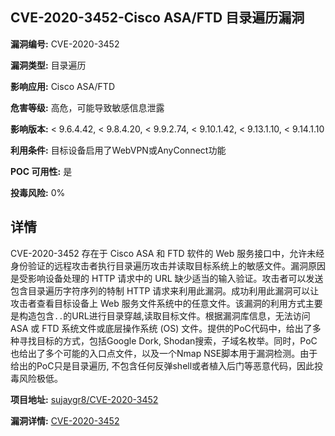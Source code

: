 ## CVE-2020-3452-Cisco ASA/FTD 目录遍历漏洞

**漏洞编号:** CVE-2020-3452

**漏洞类型:** 目录遍历

**影响应用:** Cisco ASA/FTD

**危害等级:** 高危，可能导致敏感信息泄露

**影响版本:** < 9.6.4.42, < 9.8.4.20, < 9.9.2.74, < 9.10.1.42, < 9.13.1.10, < 9.14.1.10

**利用条件:** 目标设备启用了WebVPN或AnyConnect功能

**POC 可用性:** 是

**投毒风险:** 0%

## 详情

CVE-2020-3452 存在于 Cisco ASA 和 FTD 软件的 Web 服务接口中，允许未经身份验证的远程攻击者执行目录遍历攻击并读取目标系统上的敏感文件。漏洞原因是受影响设备处理的 HTTP 请求中的 URL 缺少适当的输入验证。攻击者可以发送包含目录遍历字符序列的特制 HTTP 请求来利用此漏洞。成功利用此漏洞可以让攻击者查看目标设备上 Web 服务文件系统中的任意文件。该漏洞的利用方式主要是构造包含`..`的URL进行目录穿越,读取目标文件。根据漏洞库信息，无法访问 ASA 或 FTD 系统文件或底层操作系统 (OS) 文件。提供的PoC代码中，给出了多种寻找目标的方式，包括Google Dork, Shodan搜索，子域名枚举。同时，PoC也给出了多个可能的入口点文件，以及一个Nmap NSE脚本用于漏洞检测。由于给出的PoC只是目录遍历, 不包含任何反弹shell或者植入后门等恶意代码，因此投毒风险极低。

**项目地址:** [sujaygr8/CVE-2020-3452](https://github.com/sujaygr8/CVE-2020-3452)

**漏洞详情:** [CVE-2020-3452](https://nvd.nist.gov/vuln/detail/CVE-2020-3452)